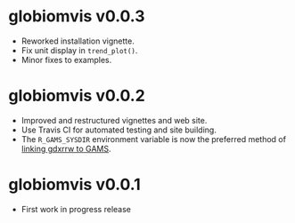 # globiomvis v0.0.3

* Reworked installation vignette.
* Fix unit display in `trend_plot()`.
* Minor fixes to examples.

# globiomvis v0.0.2

* Improved and restructured vignettes and web site.
* Use Travis CI for automated testing and site building.
* The `R_GAMS_SYSDIR` environment variable is now the preferred method of [linking gdxrrw to GAMS](https://iiasa.github.io/globiomvis/articles/installation.html#using-gdxrrw).

# globiomvis v0.0.1

* First work in progress release
